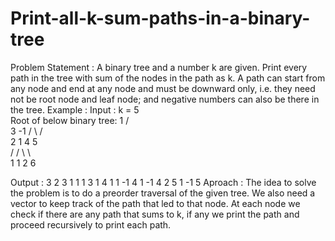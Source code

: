 # Print-all-k-sum-paths-in-a-binary-tree
Problem Statement : A binary tree and a number k are given. Print every path in the tree with sum of the nodes in the path as k. 
A path can start from any node and end at any node and must be downward only, i.e. they need not be root node and leaf node; and negative numbers can also be there in the tree.
Example :
Input : k = 5  
        Root of below binary tree:
           1
        /     \
      3        -1
    /   \     /   \
   2     1   4     5                        
        /   / \     \                    
       1   1   2     6    
                       
Output :
3 2 
3 1 1 
1 3 1 
4 1 
1 -1 4 1 
-1 4 2 
5 
1 -1 5 
Aproach : The  idea to solve the problem is to do a preorder traversal of the given tree. We also need a vector to keep track of the path that led to that node. At each node we check if there are any path that sums to k, if any we print the path and proceed recursively to print each path.
